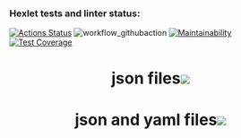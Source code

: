 ### Hexlet tests and linter status:
[![Actions Status](https://github.com/EugeneAnisimov97/python-project-50/actions/workflows/hexlet-check.yml/badge.svg)](https://github.com/EugeneAnisimov97/python-project-50/actions)
![workflow_githubaction](https://github.com/EugeneAnisimov97/python-project-50/actions/workflows/pyci.yml/badge.svg)
[![Maintainability](https://api.codeclimate.com/v1/badges/d93bf3deddd1242b6582/maintainability)](https://codeclimate.com/github/EugeneAnisimov97/python-project-50/maintainability)
[![Test Coverage](https://api.codeclimate.com/v1/badges/d93bf3deddd1242b6582/test_coverage)](https://codeclimate.com/github/EugeneAnisimov97/python-project-50/test_coverage)


<h1 align="center">json files<a href="https://asciinema.org/a/bE1Zmob3XZwA2MRss7h2wYftE" target="_blank"><img src="https://asciinema.org/a/bE1Zmob3XZwA2MRss7h2wYftE.svg" /></a></h1>

<h1 align="center">json and yaml files<a href="https://asciinema.org/a/ugsYDZs6O60dxiHunkqSvow8s" target="_blank"><img src="https://asciinema.org/a/ugsYDZs6O60dxiHunkqSvow8s.svg" /></a></h1>
